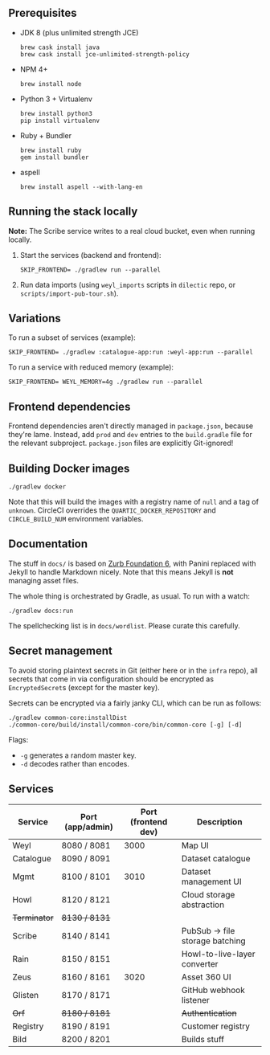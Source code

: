 ## Prerequisites

- JDK 8 (plus unlimited strength JCE)

  ```
  brew cask install java
  brew cask install jce-unlimited-strength-policy
  ```

- NPM 4+

  ```
  brew install node
  ```
  
- Python 3 + Virtualenv

  ```
  brew install python3
  pip install virtualenv
  ```

- Ruby + Bundler

  ```
  brew install ruby
  gem install bundler
  ```

- aspell

  ```
  brew install aspell --with-lang-en
  ```


## Running the stack locally

**Note:** The Scribe service writes to a real cloud bucket, even when running locally.

1. Start the services (backend and frontend):

   ```
   SKIP_FRONTEND= ./gradlew run --parallel
   ```

2. Run data imports (using `weyl_imports` scripts in `dilectic` repo, or `scripts/import-pub-tour.sh`).

## Variations

To run a subset of services (example):

```
SKIP_FRONTEND= ./gradlew :catalogue-app:run :weyl-app:run --parallel
```

To run a service with reduced memory (example):

```
SKIP_FRONTEND= WEYL_MEMORY=4g ./gradlew run --parallel
```


## Frontend dependencies

Frontend dependencies aren't directly managed in `package.json`, because they're lame.  Instead, add `prod` and `dev`
entries to the `build.gradle` file for the relevant subproject.  `package.json` files are explicitly Git-ignored!


## Building Docker images

```
./gradlew docker
```

Note that this will build the images with a registry name of `null` and a tag of `unknown`.  CircleCI overrides the
`QUARTIC_DOCKER_REPOSITORY` and `CIRCLE_BUILD_NUM` environment variables.


## Documentation

The stuff in `docs/` is based on [Zurb Foundation 6](http://foundation.zurb.com/sites/download.html/), with Panini
replaced with Jekyll to handle Markdown nicely.  Note that this means Jekyll is **not** managing asset files.

The whole thing is orchestrated by Gradle, as usual.  To run with a watch:

```
./gradlew docs:run

```

The spellchecking list is in `docs/wordlist`.  Please curate this carefully.


## Secret management

To avoid storing plaintext secrets in Git (either here or in the `infra` repo), all secrets that come in via
configuration should be encrypted as `EncryptedSecret`s (except for the master key).

Secrets can be encrypted via a fairly janky CLI, which can be run as follows:

```
./gradlew common-core:installDist
./common-core/build/install/common-core/bin/common-core [-g] [-d]
```

Flags:

- `-g` generates a random master key.
- `-d` decodes rather than encodes.


## Services

Service        | Port (app/admin) | Port (frontend dev)  | Description
---------------|------------------|----------------------|-----------------
Weyl           | 8080 / 8081      | 3000                 | Map UI
Catalogue      | 8090 / 8091      |                      | Dataset catalogue
Mgmt           | 8100 / 8101      | 3010                 | Dataset management UI
Howl           | 8120 / 8121      |                      | Cloud storage abstraction
~~Terminator~~ | ~~8130 / 8131~~  |                      |
Scribe         | 8140 / 8141      |                      | PubSub -> file storage batching
Rain           | 8150 / 8151      |                      | Howl-to-live-layer converter
Zeus           | 8160 / 8161      | 3020                 | Asset 360 UI
Glisten        | 8170 / 8171      |                      | GitHub webhook listener
~~Orf~~        | ~~8180 / 8181~~  |                      | ~~Authentication~~
Registry       | 8190 / 8191      |                      | Customer registry
Bild           | 8200 / 8201      |                      | Builds stuff

